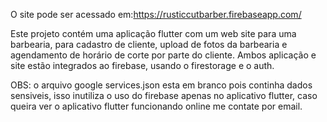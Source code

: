 O site pode ser acessado em:https://rusticcutbarber.firebaseapp.com/


Este projeto contém uma aplicação flutter com um web site para uma barbearia, para cadastro de cliente, upload de fotos da barbearia e agendamento de horário de corte por parte do cliente. Ambos aplicação e site estão integrados ao firebase, usando o firestorage e o auth.

OBS: o arquivo google services.json esta em branco pois continha dados sensiveis, isso inutiliza o uso do firebase apenas no aplicativo flutter, caso queira ver o aplicativo flutter funcionando online me contate por email.

